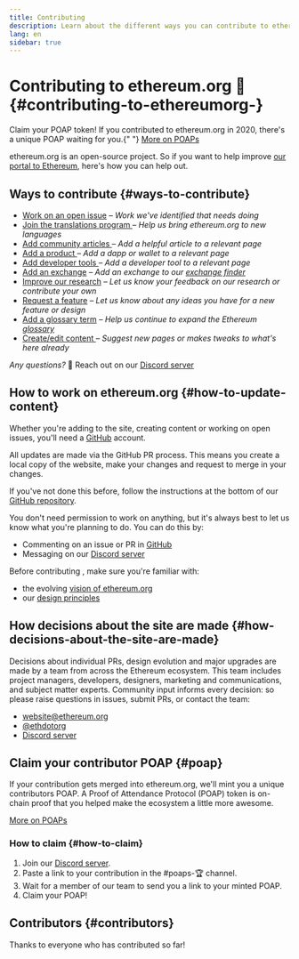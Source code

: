 ```yaml
---
title: Contributing
description: Learn about the different ways you can contribute to ethereum.org
lang: en
sidebar: true
---
```


# Contributing to ethereum.org 🦄 {#contributing-to-ethereumorg-}

<InfoBanner shouldCenter emoji=":tada:">
  Claim your POAP token! If you contributed to ethereum.org in 2020, there's a unique POAP waiting for you.{" "}
  <a href="#poap">More on POAPs</a>
</InfoBanner>

ethereum.org is an open-source project. So if you want to help improve [our portal to Ethereum](/about/), here's how you can help out.

## Ways to contribute {#ways-to-contribute}

- [Work on an open issue](https://github.com/ethereum/ethereum-org-website/issues)
  _– Work we've identified that needs doing_
- [Join the translations program ](/en/contributing/translation-program/)
  _– Help us bring ethereum.org to new languages_
- [Add community articles ](/en/contributing/adding-articles/)
  _– Add a helpful article to a relevant page_
- [Add a product ](/en/contributing/adding-products/)
  _– Add a dapp or wallet to a relevant page_
- [Add developer tools ](/en/contributing/adding-developer-tools/)
  _– Add a developer tool to a relevant page_
- [Add an exchange](/en/contributing/adding-exchanges/)
  _– Add an exchange to our [exchange finder](/get-eth/#country-picker)_
- [Improve our research](https://www.notion.so/efdn/Ethereum-org-User-Persona-Memo-b44dc1e89152457a87ba872b0dfa366c)
  _– Let us know your feedback on our research or contribute your own_
- [Request a feature](https://github.com/ethereum/ethereum-org-website/issues/new?assignees=&labels=Type%3A+Feature&template=feature_request.md&title=)
  _– Let us know about any ideas you have for a new feature or design_
- [Add a glossary term](/en/contributing/adding-glossary-terms)
  _– Help us continue to expand the Ethereum [glossary](/glossary/)_
- [Create/edit content ](/en/contributing/#how-to-update-content)
  _– Suggest new pages or makes tweaks to what's here already_

_Any questions?_ 🤔 Reach out on our [Discord server](https://discord.gg/CetY6Y4)

## How to work on ethereum.org {#how-to-update-content}

Whether you're adding to the site, creating content or working on open issues, you'll need a [GitHub](https://github.com) account.

All updates are made via the GitHub PR process. This means you create a local copy of the website, make your changes and request to merge in your changes.

If you've not done this before, follow the instructions at the bottom of our [GitHub repository](https://github.com/ethereum/ethereum-org-website).

You don't need permission to work on anything, but it's always best to let us know what you're planning to do. You can do this by:

- Commenting on an issue or PR in [GitHub](https://github.com/ethereum/ethereum-org-website)
- Messaging on our [Discord server](https://discord.gg/CetY6Y4)

Before contributing , make sure you're familiar with:

- the evolving [vision of ethereum.org](/about/)
- our [design principles](/en/contributing/design-principles/)

## How decisions about the site are made {#how-decisions-about-the-site-are-made}

Decisions about individual PRs, design evolution and major upgrades are made by a team from across the Ethereum ecosystem. This team includes project managers, developers, designers, marketing and communications, and subject matter experts. Community input informs every decision: so please raise questions in issues, submit PRs, or contact the team:

- [website@ethereum.org](mailto:website@ethereum.org)
- [@ethdotorg](https://twitter.com/ethdotorg)
- [Discord server](https://discord.gg/CetY6Y4)

## Claim your contributor POAP {#poap}

If your contribution gets merged into ethereum.org, we'll mint you a unique contributors POAP. A Proof of Attendance Protocol (POAP) token is on-chain proof that you helped make the ecosystem a little more awesome.

[More on POAPs](https://www.poap.xyz/)

### How to claim {#how-to-claim}

1. Join our [Discord server](https://discord.gg/CetY6Y4).
2. Paste a link to your contribution in the #poaps-🏆 channel.
3. Wait for a member of our team to send you a link to your minted POAP.
4. Claim your POAP!

## Contributors {#contributors}

Thanks to everyone who has contributed so far!

<Contributors />
